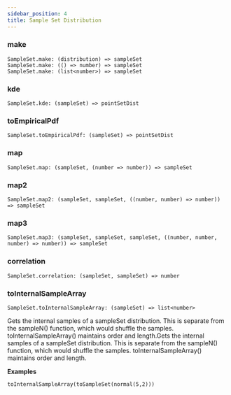 ```yaml
---
sidebar_position: 4
title: Sample Set Distribution
---
```


### make
```
SampleSet.make: (distribution) => sampleSet
SampleSet.make: (() => number) => sampleSet
SampleSet.make: (list<number>) => sampleSet
```



### kde
```
SampleSet.kde: (sampleSet) => pointSetDist
```



### toEmpiricalPdf
```
SampleSet.toEmpiricalPdf: (sampleSet) => pointSetDist
```



### map
```
SampleSet.map: (sampleSet, (number => number)) => sampleSet
```



### map2
```
SampleSet.map2: (sampleSet, sampleSet, ((number, number) => number)) => sampleSet
```



### map3
```
SampleSet.map3: (sampleSet, sampleSet, sampleSet, ((number, number, number) => number)) => sampleSet
```



### correlation
```
SampleSet.correlation: (sampleSet, sampleSet) => number
```



### toInternalSampleArray
```
SampleSet.toInternalSampleArray: (sampleSet) => list<number>
```
Gets the internal samples of a sampleSet distribution. This is separate from the sampleN() function, which would shuffle the samples. toInternalSampleArray() maintains order and length.Gets the internal samples of a sampleSet distribution. This is separate from the sampleN() function, which would shuffle the samples. toInternalSampleArray() maintains order and length.


**Examples**
```
toInternalSampleArray(toSampleSet(normal(5,2)))
```